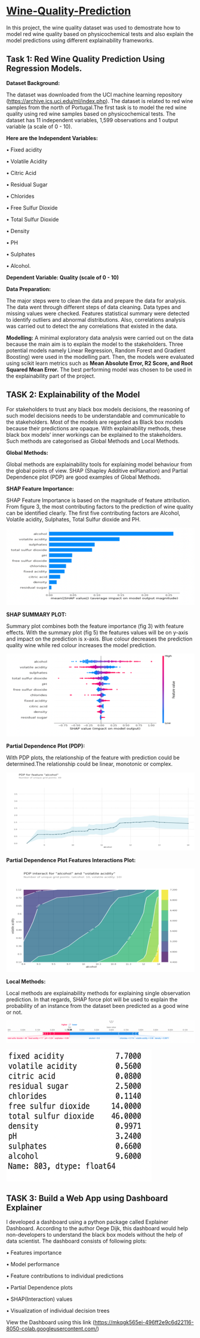 # [Wine-Quality-Prediction](https://ngozinneke.github.io/Wine-Quality-Prediction/)

In this project, the wine quality dataset was used to demostrate how to model red wine quality based on physicochemical tests and also explain the model predictions using different explainability frameworks. 

## Task 1: Red Wine Quality Prediction Using Regression Models.
**Dataset Background:**

The dataset was downloaded from the UCI machine learning repository (https://archive.ics.uci.edu/ml/index.php). The dataset is related to red wine samples from the north of Portugal.The first task is to model the red wine quality using red wine samples based on physicochemical tests. The dataset has 11 independent variables, 1,599 observations and 1 output variable (a scale of 0 - 10).

**Here are the Independent Variables:** 

•	Fixed acidity

•	Volatile Acidity

•	Citric Acid

•	Residual Sugar

•	Chlorides

•	Free Sulfur Dioxide

•	Total Sulfur Dioxide

•	Density

•	PH

•	Sulphates

•	Alcohol.

**Dependent Variable: Quality (scale of 0 - 10)**

**Data Preparation:**

The major steps were to clean the data and prepare the data for analysis. The data went through different steps of data cleaning. Data types and missing values were checked. Features statistical summary were detected to identify outliers and abnormal distributions. Also, correlations analysis was carried out to detect the any correlations that existed in the data. 

**Modelling:**
A minimal exploratory data analysis were carried out on the data because the main aim is to explain the model to the stakeholders. 
Three potential models namely Linear Regression, Random Forest and Gradient Boosting) were used in the modelling part. Then, the models were evaluated using scikit learn metrics such as **Mean Absolute Error, R2 Score, and Root Squared Mean Error.** The best performing model was chosen to be used in the explainability part of the project.

## TASK 2: Explainability of the Model

For stakeholders to trust any black box models decisions, the reasoning of such model decisions needs to be understandable and communicable to the stakeholders. Most of the models are regarded as Black box models because their predictions are opaque. With explainability methods, these black box models’ inner workings can be explained to the stakeholders. Such methods are categorised as Global Methods and Local Methods.

**Global Methods:**

Global methods are explainability tools for explaining model behaviour from the global points of view. SHAP (Shapley Additive exPlanation) and Partial Dependence plot (PDP) are good examples of Global Methods.

**SHAP Feature Importance:**

SHAP Feature Importance is based on the magnitude of feature attribution. From figure 3, the most contributing factors to the prediction of wine quality can be identified clearly. The first five contributing factors are Alcohol, Volatile acidity, Sulphates, Total Sulfur dioxide and PH.

![Wine Quality Feature Importance](https://github.com/Ngozinneke/Wine-Quality-Prediction/blob/main/Picture%201.png)


**SHAP SUMMARY PLOT:**

Summary plot combines both the feature importance (fig 3) with feature effects. With the summary plot (fig 5) the features values will be on y-axis and impact on the prediction is x-axis. Blue colour decreases the prediction quality wine while red colour increases the model prediction.

![Wine Quality Summary plot](https://github.com/Ngozinneke/Wine-Quality-Prediction/blob/main/Picture%202.png)

**Partial Dependence Plot (PDP):**

With PDP plots, the relationship of the feature with prediction could be determined.The relationship could be linear, monotonic or complex.

![Wine Quality Alcohol PDP PLOT](https://github.com/Ngozinneke/Wine-Quality-Prediction/blob/main/Picture%203.png)

**Partial Dependence Plot Features Interactions Plot:**

![Wine Quality Features Interactions Plot](https://github.com/Ngozinneke/Wine-Quality-Prediction/blob/main/Picture%204.png)

**Local Methods:**

Local methods are explainability methods for explaining single observation prediction. In that regards, SHAP force plot will be used to explain the probability of an instance from the dataset been predicted as a good wine or not.

![Wine Quality Single Feature Prediction](https://github.com/Ngozinneke/Wine-Quality-Prediction/blob/main/Picture%205.png)

![](https://github.com/Ngozinneke/Wine-Quality-Prediction/blob/main/Picture%206.png)

## TASK 3: Build a Web App using Dashboard Explainer

I developed a dashboard using a python package called Explainer Dashboard. According to the author Oege Dijk, this dashboard would help non-developers to understand the black box models without the help of data scientist. 
The dashboard consists of following plots: 

•	Features importance

•	Model performance

•	Feature contributions to individual predictions

•	Partial Dependence plots

•	SHAP(Interaction) values

•	Visualization of individual decision trees

View the Dashboard using this link (https://mkqgk565ei-496ff2e9c6d22116-8050-colab.googleusercontent.com/)

